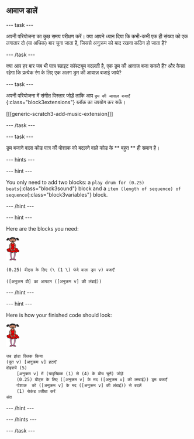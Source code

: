 ## आवाज डालें

\--- task \---

अपनी परियोजना का कुछ समय परीक्षण करें। क्या आपने ध्यान दिया कि कभी-कभी एक ही संख्या को एक लगातार दो (या अधिक) बार चुना जाता है, जिससे अनुक्रम को याद रखना कठिन हो जाता है?

\--- /task \---

क्या आप हर बार जब भी पात्र स्प्राइट कॉस्ट्यूम बदलती है, एक ड्रम की आवाज़ बजा सकते हैं? और कैसा रहेगा कि प्रत्येक रंग के लिए एक अलग ड्रम की आवाज़ बजाई जाये?

\--- task \---

अपनी परियोजना में संगीत विस्तार जोड़ें ताकि आप ` ड्रम की आवाज़ बजाएँ ` {:class="block3extensions"} ब्लॉक का उपयोग कर सकें।

[[[generic-scratch3-add-music-extension]]]

\--- /task \---

\--- task \---

ड्रम बजाने वाला कोड पात्र की पोशाक को बदलने वाले कोड के ** बहुत ** ही समान है।

\--- hints \---

\--- hint \---

You only need to add two blocks: a `play drum for (0.25) beats`{:class="block3sound"} block and a `item (length of sequence) of sequence`{:class="block3variables"} block.

\--- /hint \---

\--- hint \---

Here are the blocks you need:

![ballerina](images/ballerina.png)

```blocks3
(0.25) बीट्स के लिए (\ (1 \) फंदे वाला ड्रम v) बजाएँ

([अनुक्रम वी] का आयटम ([अनुक्रम v] की लंबाई))
```

\--- /hint \---

\--- hint \---

Here is how your finished code should look:

![ballerina](images/ballerina.png)

```blocks3
जब झंडा क्लिक किया
(पूरा v) [अनुक्रम v] हटाएँ
दोहरायें (5)
    [अनुक्रम v] में (यादृच्छिक (1) से (4) के बीच चुनें) जोड़ें
    (0.25) बीट्स के लिए ([अनुक्रम v] के मद ([अनुक्रम v] की लम्बाई)) ड्रम बजाएँ
    पोशाक  को ([अनुक्रम v] के मद ([अनुक्रम v] की लंबाई)) से बदलें
    (1) सेकंड प्रतीक्षा करें
अंत
```

\--- /hint \---

\--- /hints \---

\--- /task \---